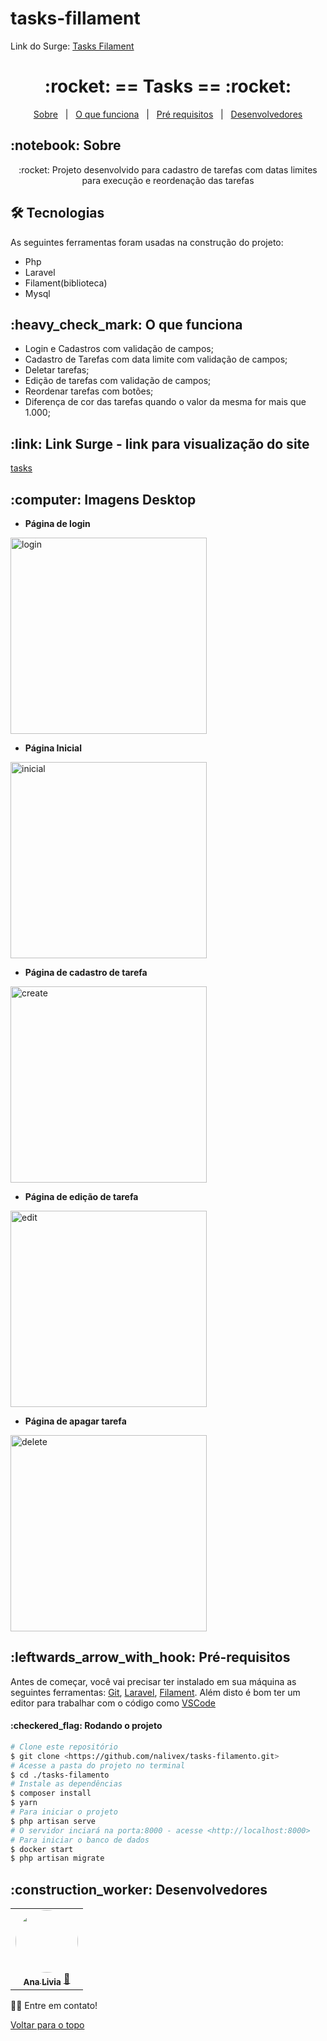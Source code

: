# tasks-fillament
Link do Surge: <a href="http://tasks-fatto.herokuapp.com/admin">Tasks Filament</a>
<h1 align="center" id="top">:rocket: == Tasks == :rocket:</h1>

<p align="center">
  <a href="#sobre">Sobre</a> &#xa0; | &#xa0; 
  <a href="#funciona">O que funciona</a> &#xa0; | &#xa0;
  <a href="#requisitos">Pré requisitos</a> &#xa0; | &#xa0;
  <a href="#desenvolvedores">Desenvolvedores</a>
</p>

<h2 id="sobre">:notebook: Sobre </h2>

<p align="center">:rocket: Projeto desenvolvido para cadastro de tarefas com datas limites para execução e reordenação das tarefas </p>

<h2 id="tecnologias"> 🛠 Tecnologias </h2>

As seguintes ferramentas foram usadas na construção do projeto:

* Php
* Laravel 
* Filament(biblioteca)
* Mysql

<h2 id="funciona">:heavy_check_mark: O que funciona</h2>

* Login e Cadastros com validação de campos;
* Cadastro de Tarefas com data limite com validação de campos;
* Deletar tarefas;
* Edição de tarefas com validação de campos;
* Reordenar tarefas com botões;
* Diferença de cor das tarefas quando o valor da mesma for mais que 1.000;
 

<h2 id="link">:link: Link Surge - link para visualização do site</h2>
<a href="http://tasks-fatto.herokuapp.com/admin">tasks</a>

<h2 id="imagens">:computer: Imagens Desktop</h2>

- **Página de login**
<img alt="login" src="https://user-images.githubusercontent.com/69721549/195908330-b5e03cd8-3f15-49c2-969c-6b65d71062c2.png" width="314"/>

- **Página Inicial**
<img alt="inicial" src="https://user-images.githubusercontent.com/69721549/195908734-5ad35934-ef10-430e-a8b8-d4b27217c392.png" width="314"/>


- **Página de cadastro de tarefa**
<img alt="create" src="https://user-images.githubusercontent.com/69721549/195909091-f087c499-e4ca-488b-b331-f6b3143b4e20.png" width="314"/>

- **Página de edição de tarefa**
<img alt="edit" src="https://user-images.githubusercontent.com/69721549/195908782-0d66bfc1-b27b-4e9b-bbba-9d80b73bbcf9.png" width="314"/>

- **Página de apagar tarefa**
<img alt="delete" src="https://user-images.githubusercontent.com/69721549/195909005-574ddcba-125b-4d9e-83c7-320b1f148220.png" width="314"/>

<h2 id="requisitos">:leftwards_arrow_with_hook: Pré-requisitos</h2>

Antes de começar, você vai precisar ter instalado em sua máquina as seguintes ferramentas:
[Git](https://git-scm.com), [Laravel](https://laravel.com), [Filament](https://filamentphp.com/). 
Além disto é bom ter um editor para trabalhar com o código como [VSCode](https://code.visualstudio.com/)

<h4>:checkered_flag: Rodando o projeto </h4>

```bash
# Clone este repositório
$ git clone <https://github.com/nalivex/tasks-filamento.git>
# Acesse a pasta do projeto no terminal
$ cd ./tasks-filamento
# Instale as dependências
$ composer install
$ yarn
# Para iniciar o projeto
$ php artisan serve
# O servidor inciará na porta:8000 - acesse <http://localhost:8000>
# Para iniciar o banco de dados
$ docker start
$ php artisan migrate
```

<h2 id="desenvolvedores">:construction_worker: Desenvolvedores</h2>

<table> 
<tr>
 
<td align="center"><a href="https://github.com/nalivex"><img style="border-radius: 50%" src="https://user-images.githubusercontent.com/69721549/195907119-b6c4d992-2281-48f4-9b03-4b5a6569f371.jpeg" width="100px" alt=""/>
 <br />
 <sub><b>Ana Livia</b></sub></a> <a href="https://github.com/nalivex">🚀</a></td>
 
</tr>
  
</table>

👋🏽 Entre em contato!

<a href="#top">Voltar para o topo</a>
